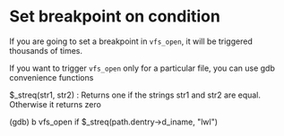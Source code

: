 # Set breakpoint on condition

If you are going to set a breakpoint in `vfs_open`, it will be triggered thousands of times.

If you want to trigger `vfs_open` only for a particular file, you can use gdb convenience functions

$_streq(str1, str2) : Returns one if the strings str1 and str2 are equal. Otherwise it returns zero

(gdb) b vfs_open if $_streq(path.dentry->d_iname, "lwl")
